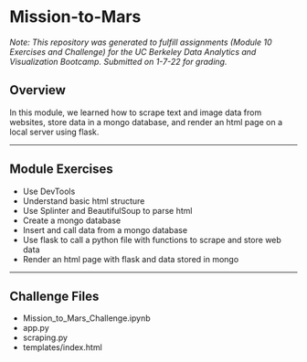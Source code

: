# Mission-to-Mars

*Note: This repository was generated to fulfill assignments (Module 10 Exercises and Challenge) for the UC Berkeley Data Analytics and Visualization Bootcamp. Submitted on 1-7-22 for grading.*

## Overview
In this module, we learned how to scrape text and image data from websites, store data in a mongo database, and render an html page on a local server using flask.

---
## Module Exercises
- Use DevTools
- Understand basic html structure
- Use Splinter and BeautifulSoup to parse html
- Create a mongo database
- Insert and call data from a mongo database
- Use flask to call a python file with functions to scrape and store web data
- Render an html page with flask and data stored in mongo


---
## Challenge Files
- Mission_to_Mars_Challenge.ipynb
- app.py
- scraping.py
- templates/index.html
